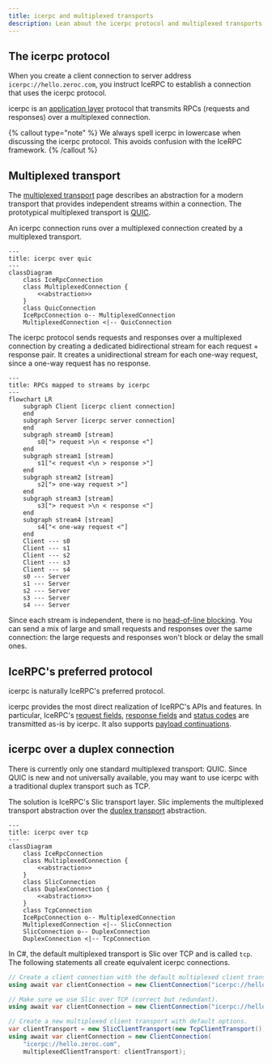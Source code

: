 ```yaml
---
title: icerpc and multiplexed transports
description: Lean about the icerpc protocol and multiplexed transports
---
```


## The icerpc protocol

When you create a client connection to server address `icerpc://hello.zeroc.com`, you instruct IceRPC to establish a
connection that uses the icerpc protocol.

icerpc is an [application layer][application-layer] protocol that transmits RPCs (requests and responses) over a
multiplexed connection.

{% callout type="note" %}
We always spell icerpc in lowercase when discussing the icerpc protocol. This avoids confusion with the IceRPC
framework.
{% /callout %}

## Multiplexed transport

The [multiplexed transport][multiplexed-transport] page describes an abstraction for a modern transport that provides
independent streams within a connection. The prototypical multiplexed transport is
[QUIC].

An icerpc connection runs over a multiplexed connection created by a multiplexed transport.

```mermaid
---
title: icerpc over quic
---
classDiagram
    class IceRpcConnection
    class MultiplexedConnection {
        <<abstraction>>
    }
    class QuicConnection
    IceRpcConnection o-- MultiplexedConnection
    MultiplexedConnection <|-- QuicConnection
```

The icerpc protocol sends requests and responses over a multiplexed connection by creating a dedicated bidirectional
stream for each request + response pair. It creates a unidirectional stream for each one-way request, since a one-way
request has no response.

```mermaid
---
title: RPCs mapped to streams by icerpc
---
flowchart LR
    subgraph Client [icerpc client connection]
    end
    subgraph Server [icerpc server connection]
    end
    subgraph stream0 [stream]
        s0["> request >\n < response <"]
    end
    subgraph stream1 [stream]
        s1["< request <\n > response >"]
    end
    subgraph stream2 [stream]
        s2["> one-way request >"]
    end
    subgraph stream3 [stream]
        s3["> request >\n < response <"]
    end
    subgraph stream4 [stream]
        s4["< one-way request <"]
    end
    Client --- s0
    Client --- s1
    Client --- s2
    Client --- s3
    Client --- s4
    s0 --- Server
    s1 --- Server
    s2 --- Server
    s3 --- Server
    s4 --- Server
```

Since each stream is independent, there is no [head-of-line blocking][head-of-line-blocking]. You can send a mix of
large and small requests and responses over the same connection: the large requests and responses won't block or delay
the small ones.

## IceRPC's preferred protocol

icerpc is naturally IceRPC's preferred protocol.

icerpc provides the most direct realization of IceRPC's APIs and features. In particular, IceRPC's
[request fields][request-fields], [response fields][response-fields] and [status codes][status-code] are transmitted
as-is by icerpc. It also supports [payload continuations][payload-continuation].

## icerpc over a duplex connection

There is currently only one standard multiplexed transport: QUIC. Since QUIC is new and not universally available, you
may want to use icerpc with a traditional duplex transport such as TCP.

The solution is IceRPC's Slic transport layer. Slic implements the multiplexed transport abstraction over the
[duplex transport][duplex-transport] abstraction.

```mermaid
---
title: icerpc over tcp
---
classDiagram
    class IceRpcConnection
    class MultiplexedConnection {
        <<abstraction>>
    }
    class SlicConnection
    class DuplexConnection {
        <<abstraction>>
    }
    class TcpConnection
    IceRpcConnection o-- MultiplexedConnection
    MultiplexedConnection <|-- SlicConnection
    SlicConnection o-- DuplexConnection
    DuplexConnection <|-- TcpConnection
```

In C#, the default multiplexed transport is Slic over TCP and is called `tcp`. The following statements all create
equivalent icerpc connections.

```csharp
// Create a client connection with the default multiplexed client transport, Slic over TCP.
using await var clientConnection = new ClientConnection("icerpc://hello.zeroc.com");

// Make sure we use Slic over TCP (correct but redundant).
using await var clientConnection = new ClientConnection("icerpc://hello.zeroc.com?transport=tcp");

// Create a new multiplexed client transport with default options.
var clientTransport = new SlicClientTransport(new TcpClientTransport());
using await var clientConnection = new ClientConnection(
    "icerpc://hello.zeroc.com",
    multiplexedClientTransport: clientTransport);
```

[multiplexed-transport]: ../multiplexed-transport
[duplex-transport]: ../duplex-transport
[request-fields]: ../invocation/outgoing-request#request-fields
[response-fields]: ../invocation/incoming-response#response-fields
[status-code]: ../invocation/incoming-response#status-code
[payload-continuation]: ../invocation/outgoing-request#request-payload-and-payload-continuation

[application-layer]: https://en.wikipedia.org/wiki/Application_layer
[QUIC]: https://www.rfc-editor.org/rfc/rfc9000.html
[head-of-line-blocking]: https://en.wikipedia.org/wiki/Head-of-line_blocking
